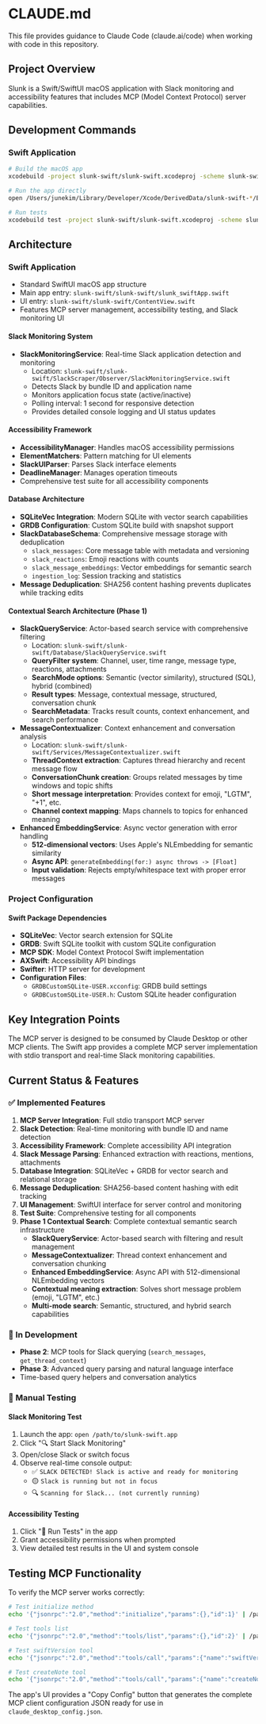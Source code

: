 # CLAUDE.md

This file provides guidance to Claude Code (claude.ai/code) when working with code in this repository.

## Project Overview

Slunk is a Swift/SwiftUI macOS application with Slack monitoring and accessibility features that includes MCP (Model Context Protocol) server capabilities.

## Development Commands

### Swift Application

```bash
# Build the macOS app
xcodebuild -project slunk-swift/slunk-swift.xcodeproj -scheme slunk-swift build

# Run the app directly
open /Users/junekim/Library/Developer/Xcode/DerivedData/slunk-swift-*/Build/Products/Debug/slunk-swift.app

# Run tests
xcodebuild test -project slunk-swift/slunk-swift.xcodeproj -scheme slunk-swift
```

## Architecture

### Swift Application
- Standard SwiftUI macOS app structure
- Main app entry: `slunk-swift/slunk-swift/slunk_swiftApp.swift`
- UI entry: `slunk-swift/slunk-swift/ContentView.swift`
- Features MCP server management, accessibility testing, and Slack monitoring UI

#### Slack Monitoring System
- **SlackMonitoringService**: Real-time Slack application detection and monitoring
  - Location: `slunk-swift/slunk-swift/SlackScraper/Observer/SlackMonitoringService.swift`
  - Detects Slack by bundle ID and application name
  - Monitors application focus state (active/inactive)
  - Polling interval: 1 second for responsive detection
  - Provides detailed console logging and UI status updates

#### Accessibility Framework
- **AccessibilityManager**: Handles macOS accessibility permissions
- **ElementMatchers**: Pattern matching for UI elements
- **SlackUIParser**: Parses Slack interface elements
- **DeadlineManager**: Manages operation timeouts
- Comprehensive test suite for all accessibility components

#### Database Architecture
- **SQLiteVec Integration**: Modern SQLite with vector search capabilities
- **GRDB Configuration**: Custom SQLite build with snapshot support
- **SlackDatabaseSchema**: Comprehensive message storage with deduplication
  - `slack_messages`: Core message table with metadata and versioning
  - `slack_reactions`: Emoji reactions with counts
  - `slack_message_embeddings`: Vector embeddings for semantic search
  - `ingestion_log`: Session tracking and statistics
- **Message Deduplication**: SHA256 content hashing prevents duplicates while tracking edits

#### Contextual Search Architecture (Phase 1)
- **SlackQueryService**: Actor-based search service with comprehensive filtering
  - Location: `slunk-swift/slunk-swift/Database/SlackQueryService.swift`
  - **QueryFilter system**: Channel, user, time range, message type, reactions, attachments
  - **SearchMode options**: Semantic (vector similarity), structured (SQL), hybrid (combined)
  - **Result types**: Message, contextual message, structured, conversation chunk
  - **SearchMetadata**: Tracks result counts, context enhancement, and search performance
- **MessageContextualizer**: Context enhancement and conversation analysis
  - Location: `slunk-swift/slunk-swift/Services/MessageContextualizer.swift`
  - **ThreadContext extraction**: Captures thread hierarchy and recent message flow
  - **ConversationChunk creation**: Groups related messages by time windows and topic shifts
  - **Short message interpretation**: Provides context for emoji, "LGTM", "+1", etc.
  - **Channel context mapping**: Maps channels to topics for enhanced meaning
- **Enhanced EmbeddingService**: Async vector generation with error handling
  - **512-dimensional vectors**: Uses Apple's NLEmbedding for semantic similarity
  - **Async API**: `generateEmbedding(for:) async throws -> [Float]`
  - **Input validation**: Rejects empty/whitespace text with proper error messages

### Project Configuration

#### Swift Package Dependencies
- **SQLiteVec**: Vector search extension for SQLite
- **GRDB**: Swift SQLite toolkit with custom SQLite configuration
- **MCP SDK**: Model Context Protocol Swift implementation
- **AXSwift**: Accessibility API bindings
- **Swifter**: HTTP server for development
- **Configuration Files**:
  - `GRDBCustomSQLite-USER.xcconfig`: GRDB build settings
  - `GRDBCustomSQLite-USER.h`: Custom SQLite header configuration

## Key Integration Points

The MCP server is designed to be consumed by Claude Desktop or other MCP clients. The Swift app provides a complete MCP server implementation with stdio transport and real-time Slack monitoring capabilities.

## Current Status & Features

### ✅ Implemented Features
1. **MCP Server Integration**: Full stdio transport MCP server
2. **Slack Detection**: Real-time monitoring with bundle ID and name detection
3. **Accessibility Framework**: Complete accessibility API integration
4. **Slack Message Parsing**: Enhanced extraction with reactions, mentions, attachments
5. **Database Integration**: SQLiteVec + GRDB for vector search and relational storage
6. **Message Deduplication**: SHA256-based content hashing with edit tracking
7. **UI Management**: SwiftUI interface for server control and monitoring
8. **Test Suite**: Comprehensive testing for all components
9. **Phase 1 Contextual Search**: Complete contextual semantic search infrastructure
   - **SlackQueryService**: Actor-based search with filtering and result management
   - **MessageContextualizer**: Thread context enhancement and conversation chunking
   - **Enhanced EmbeddingService**: Async API with 512-dimensional NLEmbedding vectors
   - **Contextual meaning extraction**: Solves short message problem (emoji, "LGTM", etc.)
   - **Multi-mode search**: Semantic, structured, and hybrid search capabilities

### 🚧 In Development
- **Phase 2**: MCP tools for Slack querying (`search_messages`, `get_thread_context`)
- **Phase 3**: Advanced query parsing and natural language interface
- Time-based query helpers and conversation analytics

### 🔧 Manual Testing

#### Slack Monitoring Test
1. Launch the app: `open /path/to/slunk-swift.app`
2. Click "🔍 Start Slack Monitoring"
3. Open/close Slack or switch focus
4. Observe real-time console output:
   - ✅ `SLACK DETECTED! Slack is active and ready for monitoring`
   - 🟡 `Slack is running but not in focus`
   - 🔍 `Scanning for Slack... (not currently running)`

#### Accessibility Testing
1. Click "🧪 Run Tests" in the app
2. Grant accessibility permissions when prompted
3. View detailed test results in the UI and system console

## Testing MCP Functionality

To verify the MCP server works correctly:

```bash
# Test initialize method
echo '{"jsonrpc":"2.0","method":"initialize","params":{},"id":1}' | /path/to/slunk-swift.app/Contents/MacOS/slunk-swift

# Test tools list
echo '{"jsonrpc":"2.0","method":"tools/list","params":{},"id":2}' | /path/to/slunk-swift.app/Contents/MacOS/slunk-swift

# Test swiftVersion tool
echo '{"jsonrpc":"2.0","method":"tools/call","params":{"name":"swiftVersion","arguments":{}},"id":3}' | /path/to/slunk-swift.app/Contents/MacOS/slunk-swift

# Test createNote tool
echo '{"jsonrpc":"2.0","method":"tools/call","params":{"name":"createNote","arguments":{"title":"Test","content":"Hello World"}},"id":4}' | /path/to/slunk-swift.app/Contents/MacOS/slunk-swift
```

The app's UI provides a "Copy Config" button that generates the complete MCP client configuration JSON ready for use in `claude_desktop_config.json`.